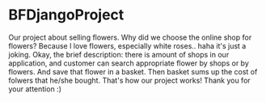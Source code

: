 # BFDjangoProject
Our project about selling flowers. Why did we choose the online shop for  flowers? Because I love flowers, especially white roses.. haha it's just a joking. Okay, the brief description: there is amount of shops in our application, and customer can search appropriate flower by shops or by flowers. And save that flower in a basket. Then basket sums up the cost of folwers that he/she bought. That's how our project works! Thank you for your attention :)
